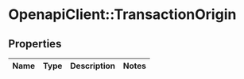 # OpenapiClient::TransactionOrigin

## Properties
Name | Type | Description | Notes
------------ | ------------- | ------------- | -------------


